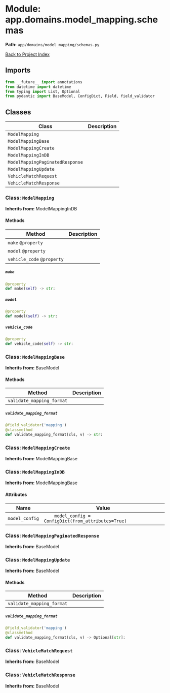 # Module: app.domains.model_mapping.schemas

**Path:** `app/domains/model_mapping/schemas.py`

[Back to Project Index](../../../../index.md)

## Imports
```python
from __future__ import annotations
from datetime import datetime
from typing import List, Optional
from pydantic import BaseModel, ConfigDict, Field, field_validator
```

## Classes

| Class | Description |
| --- | --- |
| `ModelMapping` |  |
| `ModelMappingBase` |  |
| `ModelMappingCreate` |  |
| `ModelMappingInDB` |  |
| `ModelMappingPaginatedResponse` |  |
| `ModelMappingUpdate` |  |
| `VehicleMatchRequest` |  |
| `VehicleMatchResponse` |  |

### Class: `ModelMapping`
**Inherits from:** ModelMappingInDB

#### Methods

| Method | Description |
| --- | --- |
| `make` `@property` |  |
| `model` `@property` |  |
| `vehicle_code` `@property` |  |

##### `make`
```python
@property
def make(self) -> str:
```

##### `model`
```python
@property
def model(self) -> str:
```

##### `vehicle_code`
```python
@property
def vehicle_code(self) -> str:
```

### Class: `ModelMappingBase`
**Inherits from:** BaseModel

#### Methods

| Method | Description |
| --- | --- |
| `validate_mapping_format` |  |

##### `validate_mapping_format`
```python
@field_validator('mapping')
@classmethod
def validate_mapping_format(cls, v) -> str:
```

### Class: `ModelMappingCreate`
**Inherits from:** ModelMappingBase

### Class: `ModelMappingInDB`
**Inherits from:** ModelMappingBase

#### Attributes

| Name | Value |
| --- | --- |
| `model_config` | `    model_config = ConfigDict(from_attributes=True)` |

### Class: `ModelMappingPaginatedResponse`
**Inherits from:** BaseModel

### Class: `ModelMappingUpdate`
**Inherits from:** BaseModel

#### Methods

| Method | Description |
| --- | --- |
| `validate_mapping_format` |  |

##### `validate_mapping_format`
```python
@field_validator('mapping')
@classmethod
def validate_mapping_format(cls, v) -> Optional[str]:
```

### Class: `VehicleMatchRequest`
**Inherits from:** BaseModel

### Class: `VehicleMatchResponse`
**Inherits from:** BaseModel
